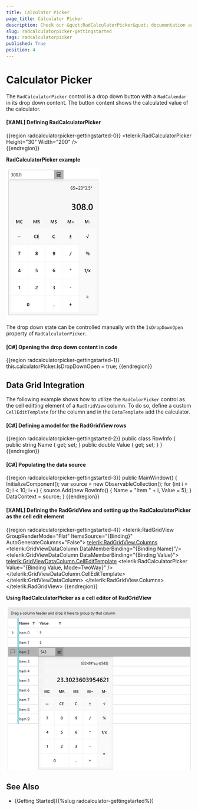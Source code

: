 ```yaml
---
title: Calculator Picker
page_title: Calculator Picker
description: Check our &quot;RadCalculatorPicker&quot; documentation article for the RadCalculator {{ site.framework_name }} control.
slug: radcalculatorpicker-gettingstarted
tags: radcalculatorpicker
published: True
position: 4
---
```


# Calculator Picker

The `RadCalculatorPicker` control is a drop down button with a `RadCalendar` in its drop down content. The button content shows the calculated value of the calculator.

#### __[XAML] Defining RadCalculatorPicker__
{{region radcalculatorpicker-gettingstarted-0}}
	<telerik:RadCalculatorPicker Height="30" Width="200" />		
{{endregion}}

__RadCalculatorPicker example__  

![A picture showing RadCalculatorPicker](images/RadCalculatorPicker-Basic.png)

The drop down state can be controlled manually with the `IsDropDownOpen` property of `RadCalculatorPicker`.

#### __[C#] Opening the drop down content in code__
{{region radcalculatorpicker-gettingstarted-1}}
	this.calculatorPicker.IsDropDownOpen = true;
{{endregion}}

## Data Grid Integration

The following example shows how to utilize the `RadColorPicker` control as the cell editting element of a `RadGridView` column. To do so, define a custom `CellEditTemplate` for the column and in the `DataTemplate` add the calculator.

#### __[C#] Defining a model for the RadGridView rows__
{{region radcalculatorpicker-gettingstarted-2}}
	public class RowInfo
    {
        public string Name { get; set; }
        public double Value { get; set; }
    }
{{endregion}}

#### __[C#] Populating the data source__
{{region radcalculatorpicker-gettingstarted-3}}
	public MainWindow()
	{		
		InitializeComponent();
		var source = new ObservableCollection<RowInfo>();
		for (int i = 0; i < 10; i++)
		{
			source.Add(new RowInfo() { Name = "Item " + i, Value = 5);
		}
		DataContext = source;
	}
{{endregion}}

#### __[XAML] Defining the RadGridView and setting up the RadCalculatorPicker as the cell edit element__
{{region radcalculatorpicker-gettingstarted-4}}
	<telerik:RadGridView GroupRenderMode="Flat"
						 ItemsSource="{Binding}"						 
						 AutoGenerateColumns="False">
		<telerik:RadGridView.Columns>
			<telerik:GridViewDataColumn DataMemberBinding="{Binding Name}"/>
			<telerik:GridViewDataColumn DataMemberBinding="{Binding Value}">
				<telerik:GridViewDataColumn.CellEditTemplate>
					<DataTemplate>
						<telerik:RadCalculatorPicker Value="{Binding Value, Mode=TwoWay}" />
					</DataTemplate>
				</telerik:GridViewDataColumn.CellEditTemplate>
			</telerik:GridViewDataColumn>
		</telerik:RadGridView.Columns>
	</telerik:RadGridView>
{{endregion}}

__Using RadCalculatorPicker as a cell editor of RadGridView__  

![A picture showing RadCalculator as the editor of RadGridView cells](images/RadCalculatorPicker-IntegrationWithRadGridView.png)

## See Also  
* [Getting Started]({%slug radcalculator-gettingstarted%})
